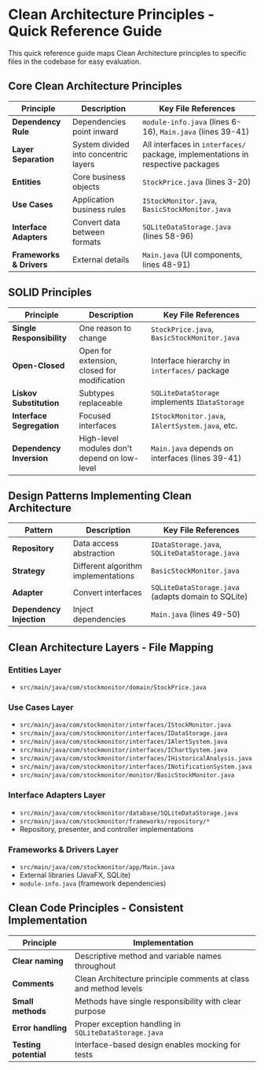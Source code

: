 # Clean Architecture Principles - Quick Reference Guide

This quick reference guide maps Clean Architecture principles to specific files in the codebase for easy evaluation.

## Core Clean Architecture Principles

| Principle | Description | Key File References |
|-----------|-------------|---------------------|
| **Dependency Rule** | Dependencies point inward | `module-info.java` (lines 6-16), `Main.java` (lines 39-41) |
| **Layer Separation** | System divided into concentric layers | All interfaces in `interfaces/` package, implementations in respective packages |
| **Entities** | Core business objects | `StockPrice.java` (lines 3-20) |
| **Use Cases** | Application business rules | `IStockMonitor.java`, `BasicStockMonitor.java` |
| **Interface Adapters** | Convert data between formats | `SQLiteDataStorage.java` (lines 58-96) |
| **Frameworks & Drivers** | External details | `Main.java` (UI components, lines 48-91) |

## SOLID Principles

| Principle | Description | Key File References |
|-----------|-------------|---------------------|
| **Single Responsibility** | One reason to change | `StockPrice.java`, `BasicStockMonitor.java` |
| **Open-Closed** | Open for extension, closed for modification | Interface hierarchy in `interfaces/` package |
| **Liskov Substitution** | Subtypes replaceable | `SQLiteDataStorage` implements `IDataStorage` |
| **Interface Segregation** | Focused interfaces | `IStockMonitor.java`, `IAlertSystem.java`, etc. |
| **Dependency Inversion** | High-level modules don't depend on low-level | `Main.java` depends on interfaces (lines 39-41) |

## Design Patterns Implementing Clean Architecture

| Pattern | Description | Key File References |
|---------|-------------|---------------------|
| **Repository** | Data access abstraction | `IDataStorage.java`, `SQLiteDataStorage.java` |
| **Strategy** | Different algorithm implementations | `BasicStockMonitor.java` |
| **Adapter** | Convert interfaces | `SQLiteDataStorage.java` (adapts domain to SQLite) |
| **Dependency Injection** | Inject dependencies | `Main.java` (lines 49-50) |

## Clean Architecture Layers - File Mapping

### Entities Layer
- `src/main/java/com/stockmonitor/domain/StockPrice.java`

### Use Cases Layer
- `src/main/java/com/stockmonitor/interfaces/IStockMonitor.java`
- `src/main/java/com/stockmonitor/interfaces/IDataStorage.java`
- `src/main/java/com/stockmonitor/interfaces/IAlertSystem.java`
- `src/main/java/com/stockmonitor/interfaces/IChartSystem.java`
- `src/main/java/com/stockmonitor/interfaces/IHistoricalAnalysis.java`
- `src/main/java/com/stockmonitor/interfaces/INotificationSystem.java`
- `src/main/java/com/stockmonitor/monitor/BasicStockMonitor.java`

### Interface Adapters Layer
- `src/main/java/com/stockmonitor/database/SQLiteDataStorage.java`
- `src/main/java/com/stockmonitor/frameworks/repository/*`
- Repository, presenter, and controller implementations

### Frameworks & Drivers Layer
- `src/main/java/com/stockmonitor/app/Main.java`
- External libraries (JavaFX, SQLite)
- `module-info.java` (framework dependencies)

## Clean Code Principles - Consistent Implementation

| Principle | Implementation |
|-----------|----------------|
| **Clear naming** | Descriptive method and variable names throughout |
| **Comments** | Clean Architecture principle comments at class and method levels |
| **Small methods** | Methods have single responsibility with clear purpose |
| **Error handling** | Proper exception handling in `SQLiteDataStorage.java` |
| **Testing potential** | Interface-based design enables mocking for tests | 